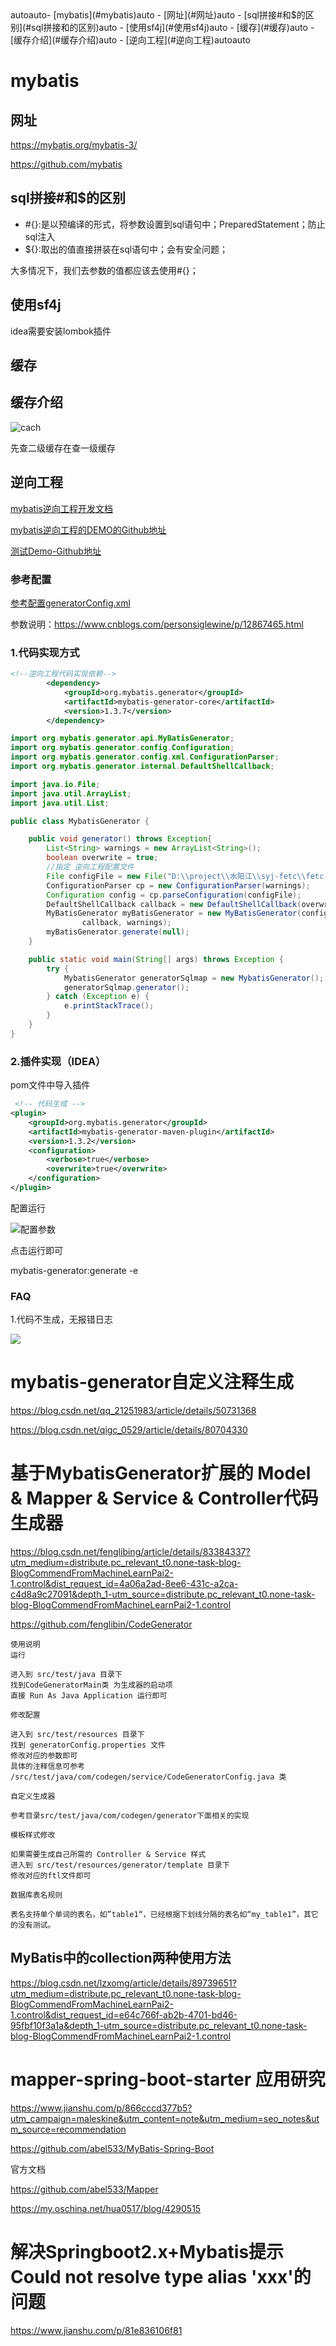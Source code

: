 <!-- TOC -->autoauto- [mybatis](#mybatis)auto    - [网址](#网址)auto    - [sql拼接#和$的区别](#sql拼接和的区别)auto    - [使用sf4j](#使用sf4j)auto    - [缓存](#缓存)auto    - [缓存介绍](#缓存介绍)auto    - [逆向工程](#逆向工程)autoauto<!-- /TOC -->
# mybatis
## 网址
https://mybatis.org/mybatis-3/

https://github.com/mybatis

## sql拼接#和$的区别
* #{}:是以预编译的形式，将参数设置到sql语句中；PreparedStatement；防止sql注入
* ${}:取出的值直接拼装在sql语句中；会有安全问题；

大多情况下，我们去参数的值都应该去使用#{}；

## 使用sf4j
idea需要安装lombok插件

## 缓存
## 缓存介绍
![cach](img/mybatis-cach.jpg)

先查二级缓存在查一级缓存

## 逆向工程

[mybatis逆向工程开发文档](http://mybatis.org/generator/configreference/xmlconfig.html "点击跳转")

[mybatis逆向工程的DEMO的Github地址](https://github.com/mybatis/generator "点击跳转")

[测试Demo-Github地址](https://github.com/mybatis/generator "点击跳转")

### 参考配置

[参考配置generatorConfig.xml](sources/generatorConfig.xml)

参数说明：https://www.cnblogs.com/personsiglewine/p/12867465.html

### 1.代码实现方式

```xml
<!--逆向工程代码实现依赖-->
		<dependency>
			<groupId>org.mybatis.generator</groupId>
			<artifactId>mybatis-generator-core</artifactId>
			<version>1.3.7</version>
		</dependency>
```

```java
import org.mybatis.generator.api.MyBatisGenerator;
import org.mybatis.generator.config.Configuration;
import org.mybatis.generator.config.xml.ConfigurationParser;
import org.mybatis.generator.internal.DefaultShellCallback;

import java.io.File;
import java.util.ArrayList;
import java.util.List;

public class MybatisGenerator {

    public void generator() throws Exception{
        List<String> warnings = new ArrayList<String>();
        boolean overwrite = true;
        //指定 逆向工程配置文件
        File configFile = new File("D:\\project\\水阳江\\syj-fetc\\fetc-ams\\src\\main\\resources\\generatorConfig.xml");
        ConfigurationParser cp = new ConfigurationParser(warnings);
        Configuration config = cp.parseConfiguration(configFile);
        DefaultShellCallback callback = new DefaultShellCallback(overwrite);
        MyBatisGenerator myBatisGenerator = new MyBatisGenerator(config,
                callback, warnings);
        myBatisGenerator.generate(null);
    }

    public static void main(String[] args) throws Exception {
        try {
            MybatisGenerator generatorSqlmap = new MybatisGenerator();
            generatorSqlmap.generator();
        } catch (Exception e) {
            e.printStackTrace();
        }
    }
}
```

### 2.插件实现（IDEA）

pom文件中导入插件

```xml
 <!-- 代码生成 -->
<plugin>
	<groupId>org.mybatis.generator</groupId>
	<artifactId>mybatis-generator-maven-plugin</artifactId>
	<version>1.3.2</version>
	<configuration>
		<verbose>true</verbose>
		<overwrite>true</overwrite>
	</configuration>
</plugin>
```

配置运行

![配置参数](img\mg01.png)

点击运行即可

mybatis-generator:generate -e

### FAQ

1.代码不生成，无报错日志

![](img\MG02.png)



# mybatis-generator自定义注释生成

https://blog.csdn.net/qq_21251983/article/details/50731368

https://blog.csdn.net/qigc_0529/article/details/80704330



# 基于MybatisGenerator扩展的 Model & Mapper & Service & Controller代码生成器

https://blog.csdn.net/fenglibing/article/details/83384337?utm_medium=distribute.pc_relevant_t0.none-task-blog-BlogCommendFromMachineLearnPai2-1.control&dist_request_id=4a06a2ad-8ee6-431c-a2ca-c4d8a9c27091&depth_1-utm_source=distribute.pc_relevant_t0.none-task-blog-BlogCommendFromMachineLearnPai2-1.control

https://github.com/fenglibin/CodeGenerator

```
使用说明
运行

进入到 src/test/java 目录下
找到CodeGeneratorMain类 为生成器的启动项
直接 Run As Java Application 运行即可

修改配置

进入到 src/test/resources 目录下
找到 generatorConfig.properties 文件
修改对应的参数即可
具体的注释信息可参考 /src/test/java/com/codegen/service/CodeGeneratorConfig.java 类

自定义生成器

参考目录src/test/java/com/codegen/generator下面相关的实现

模板样式修改

如果需要生成自己所需的 Controller & Service 样式
进入到 src/test/resources/generator/template 目录下
修改对应的ftl文件即可

数据库表名规则

表名支持单个单词的表名，如”table1“，已经根据下划线分隔的表名如“my_table1”，其它的没有测试。
```



## MyBatis中的collection两种使用方法

https://blog.csdn.net/lzxomg/article/details/89739651?utm_medium=distribute.pc_relevant_t0.none-task-blog-BlogCommendFromMachineLearnPai2-1.control&dist_request_id=e64c766f-ab2b-4701-bd46-95fbf10f3a1a&depth_1-utm_source=distribute.pc_relevant_t0.none-task-blog-BlogCommendFromMachineLearnPai2-1.control



# mapper-spring-boot-starter 应用研究



https://www.jianshu.com/p/866cccd377b5?utm_campaign=maleskine&utm_content=note&utm_medium=seo_notes&utm_source=recommendation



https://github.com/abel533/MyBatis-Spring-Boot

官方文档

https://github.com/abel533/Mapper



https://my.oschina.net/hua0517/blog/4290515



# 解决Springboot2.x+Mybatis提示Could not resolve type alias 'xxx'的问题

https://www.jianshu.com/p/81e836106f81